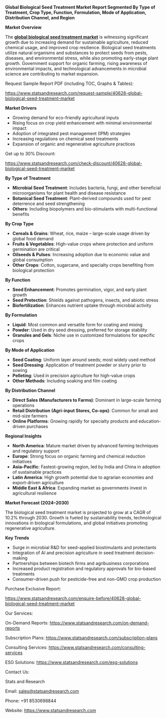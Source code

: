 ﻿**Global Biological Seed Treatment Market Report Segmented By Type of Treatment, Crop Type, Function, Formulation, Mode of Application, Distribution Channel, and Region**

**Market Overview**

The [**global biological seed treatment market**](https://www.statsandresearch.com/report/40628-global-biological-seed-treatment-market) is witnessing significant growth due to increasing demand for sustainable agriculture, reduced chemical usage, and improved crop resilience. Biological seed treatments utilize natural organisms and substances to protect seeds from pests, diseases, and environmental stress, while also promoting early-stage plant growth. Government support for organic farming, rising awareness of environmental impacts, and technological advancements in microbial science are contributing to market expansion.

Request Sample Report PDF (including TOC, Graphs & Tables):

<https://www.statsandresearch.com/request-sample/40628-global-biological-seed-treatment-market>

**Market Drivers**

- Growing demand for eco-friendly agricultural inputs
- Rising focus on crop yield enhancement with minimal environmental impact
- Adoption of integrated pest management (IPM) strategies
- Increasing regulations on chemical seed treatments
- Expansion of organic and regenerative agriculture practices

Get up to 30% Discount:

<https://www.statsandresearch.com/check-discount/40628-global-biological-seed-treatment-market>

**By Type of Treatment**

- **Microbial Seed Treatment**: Includes bacteria, fungi, and other beneficial microorganisms for plant health and disease resistance
- **Botanical Seed Treatment**: Plant-derived compounds used for pest deterrence and seed strengthening
- **Others**: Including biopolymers and bio-stimulants with multi-functional benefits

**By Crop Type**

- **Cereals & Grains**: Wheat, rice, maize – large-scale usage driven by global food demand
- **Fruits & Vegetables**: High-value crops where protection and uniform germination are critical
- **Oilseeds & Pulses**: Increasing adoption due to economic value and global consumption
- **Other Crops**: Cotton, sugarcane, and specialty crops benefiting from biological protection

**By Function**

- **Seed Enhancement**: Promotes germination, vigor, and early plant growth
- **Seed Protection**: Shields against pathogens, insects, and abiotic stress
- **Biofertilization**: Enhances nutrient uptake through microbial activity

**By Formulation**

- **Liquid**: Most common and versatile form for coating and mixing
- **Powder**: Used in dry seed dressing, preferred for storage stability
- **Granules and Gels**: Niche use in customized formulations for specific crops

**By Mode of Application**

- **Seed Coating**: Uniform layer around seeds; most widely used method
- **Seed Dressing**: Application of treatment powder or slurry prior to sowing
- **Pelleting**: Used in precision agriculture for high-value crops
- **Other Methods**: Including soaking and film coating

**By Distribution Channel**

- **Direct Sales (Manufacturers to Farms)**: Dominant in large-scale farming operations
- **Retail Distribution (Agri-input Stores, Co-ops)**: Common for small and mid-size farmers
- **Online Platforms**: Growing rapidly for specialty products and education-driven purchases

**Regional Insights**

- **North America**: Mature market driven by advanced farming techniques and regulatory support
- **Europe**: Strong focus on organic farming and chemical reduction initiatives
- **Asia-Pacific**: Fastest-growing region, led by India and China in adoption of sustainable practices
- **Latin America**: High growth potential due to agrarian economies and export-driven agriculture
- **Middle East & Africa**: Expanding market as governments invest in agricultural resilience

**Market Forecast (2024–2030)**

The biological seed treatment market is projected to grow at a CAGR of 10.2% through 2030. Growth is fueled by sustainability trends, technological innovations in biological formulations, and global initiatives promoting regenerative agriculture.

**Key Trends**

- Surge in microbial R&D for seed-applied biostimulants and protectants
- Integration of AI and precision agriculture in seed treatment decision-making
- Partnerships between biotech firms and agribusiness corporations
- Increased product registration and regulatory approvals for bio-based treatments
- Consumer-driven push for pesticide-free and non-GMO crop production

Purchase Exclusive Report:

<https://www.statsandresearch.com/enquire-before/40628-global-biological-seed-treatment-market>



Our Services:

On-Demand Reports: <https://www.statsandresearch.com/on-demand-reports>

Subscription Plans: <https://www.statsandresearch.com/subscription-plans>

Consulting Services: <https://www.statsandresearch.com/consulting-services>

ESG Solutions: <https://www.statsandresearch.com/esg-solutions>

Contact Us:

Stats and Research

Email: <sales@statsandresearch.com>

Phone: +91 8530698844

Website: <https://www.statsandresearch.com>




